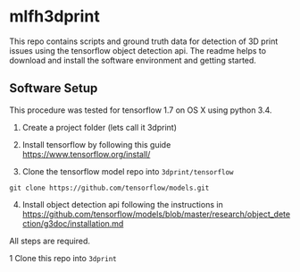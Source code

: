 # mlfh3dprint

This repo contains scripts and ground truth data for detection of 3D print issues using the tensorflow object detection api. 
The readme helps to download and install the software environment and getting started.


## Software Setup

This procedure was tested for tensorflow 1.7 on OS X using python 3.4.


1. Create a project folder (lets call it 3dprint)

1. Install tensorflow by following this guide https://www.tensorflow.org/install/

1. Clone the tensorflow model repo into `3dprint/tensorflow`

```
git clone https://github.com/tensorflow/models.git
```

4. Install object detection api following the instructions in https://github.com/tensorflow/models/blob/master/research/object_detection/g3doc/installation.md

All steps are required.

1 Clone this repo into `3dprint`



